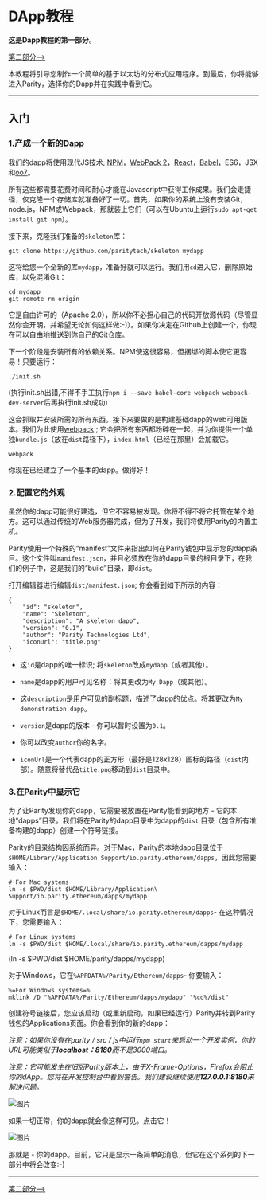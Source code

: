 # DApp教程

**这是Dapp教程的第一部分**。

[第二部分⟶](https://github.com/paritytech/parity/wiki/Tutorial-Part-2)

本教程将引导您制作一个简单的基于以太坊的分布式应用程序。到最后，你将能够进入Parity，选择你的Dapp并在实践中看到它。

------

## 入门

### 1.产成一个新的Dapp

我们的dapp将使用现代JS技术; [NPM](https://www.npmjs.com/)，[WebPack 2](https://webpack.js.org/)，[React](https://facebook.github.io/react/)，[Babel](https://babeljs.io/)，ES6，JSX和[oo7](https://github.com/paritytech/oo7)。

所有这些都需要花费时间和耐心才能在Javascript中获得工作成果。我们会走捷径，仅克隆一个存储库就准备好了一切。首先，如果你的系统上没有安装Git，node.js，NPM或Webpack，那就装上它们（可以在Ubuntu上运行`sudo apt-get install git npm`）。

接下来，克隆我们准备的`skeleton`库：

```
git clone https://github.com/paritytech/skeleton mydapp
```

这将给您一个全新的库`mydapp`，准备好就可以运行。我们用`cd`进入它，删除原始库，以免混淆Git：

```
cd mydapp
git remote rm origin
```

它是自由许可的（Apache 2.0），所以你不必担心自己的代码开放源代码（尽管显然你会开明，并希望无论如何这样做:-)）。如果你决定在Github上创建一个，你现在可以自由地推送到你自己的Git仓库。

下一个阶段是安装所有的依赖关系。NPM使这很容易，但捆绑的脚本使它更容易！只要运行：

```
./init.sh
```
(执行init.sh出错,不得不手工执行`npm i --save babel-core webpack webpack-dev-server`后再执行init.sh成功)

这会抓取并安装所需的所有东西。接下来要做的是构建基础dapp的web可用版本。我们为此使用[webpack](https://webpack.js.org/) ; 它会把所有东西都粉碎在一起，并为你提供一个单独`bundle.js`（放在`dist`路径下），`index.html`（已经在那里）会加载它。

```
webpack
```

你现在已经建立了一个基本的dapp。做得好！

### 2.配置它的外观

虽然你的dapp可能很好建造，但它不容易被发现。你将不得不将它托管在某个地方。这可以通过传统的Web服务器完成，但为了开发，我们将使用Parity的内置主机。

Parity使用一个特殊的“manifest”文件来指出如何在Parity钱包中显示您的dapp条目。这个文件叫`manifest.json`，并且必须放在你的dapp目录的根目录下，在我们的例子中，这是我们的“build”目录，即`dist`。

打开编辑器进行编辑`dist/manifest.json`; 你会看到如下所示的内容：

```
{
	"id": "skeleton",
	"name": "Skeleton",
	"description": "A skeleton dapp",
	"version": "0.1",
	"author": "Parity Technologies Ltd",
	"iconUrl": "title.png"
}
```

- 这`id`是dapp的唯一标识; 将`skeleton`改成`mydapp`（或者其他）。

- `name`是dapp的用户可见名称：将其更改为`My Dapp`（或其他）。

- 这`description`是用户可见的副标题，描述了dapp的优点。将其更改为`My demonstration dapp`。

- `version`是dapp的版本 - 你可以暂时设置为`0.1`。

- 你可以改变`author`你的名字。

- `iconUrl`是一个代表dapp的正方形（最好是128x128）图标的路径（`dist`内部）。随意将替代品`title.png`移动到`dist`目录中。

### 3.在Parity中显示它

为了让Parity发现你的dapp，它需要被放置在Parity能看到的地方 - 它的本地“dapps”目录。我们将在Parity的dapp目录中为dapp的`dist` 目录（包含所有准备构建的dapp）创建一个符号链接。

Parity的目录结构因系统而异。对于Mac，Parity的本地dapp目录位于`$HOME/Library/Application Support/io.parity.ethereum/dapps`，因此您需要输入：

```
# For Mac systems
ln -s $PWD/dist $HOME/Library/Application\ Support/io.parity.ethereum/dapps/mydapp
```

对于Linux而言是`$HOME/.local/share/io.parity.ethereum/dapps`- 在这种情况下，您需要输入：

```
# For Linux systems
ln -s $PWD/dist $HOME/.local/share/io.parity.ethereum/dapps/mydapp
```
(ln -s $PWD/dist $HOME/parity/dapps/mydapp)

对于Windows，它在`%APPDATA%/Parity/Ethereum/dapps`- 你要输入：

```
%=For Windows systems=%
mklink /D "%APPDATA%/Parity/Ethereum/dapps/mydapp" "%cd%/dist"
```

创建符号链接后，您应该启动（或重新启动，如果已经运行）Parity并转到Parity钱包的Applications页面。你会看到你的新的dapp：

*注意：如果你没有在parity / src / js中运行`npm start`来启动一个开发实例，你的URL可能类似于**localhost：8180**而不是3000端口。*

*注意：它可能发生在旧版Parity版本上，由于X-Frame-Options，Firefox会阻止你的dApp。您将在开发控制台中看到警告。我们建议继续使用**127.0.0.1:8180**来解决问题。*

![图片](https://cloud.githubusercontent.com/assets/138296/22697933/f9d6449a-ed20-11e6-92d2-1afafaba86ea.png)

如果一切正常，你的dapp就会像这样可见。点击它！

![图片](https://cloud.githubusercontent.com/assets/138296/22697890/e1677726-ed20-11e6-9a64-c1832d2c36bf.png)

那就是 - 你的dapp。目前，它只是显示一条简单的消息，但它在这个系列的下一部分中将会改变:-)

------

[第二部分⟶](https://wiki.parity.io/Tutorial-Part-2.html)
